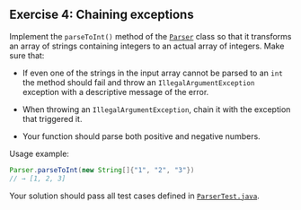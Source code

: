 ## Exercise 4: Chaining exceptions

Implement the `parseToInt()` method of the [`Parser`](Parser.java) class so that it transforms an array of strings containing integers to an actual array of integers. 
Make sure that:

- If even one of the strings in the input array cannot be parsed to an `int` the method should fail and throw an `IllegalArgumentException` exception with a descriptive message of the error.  

- When throwing an `IllegalArgumentException`, chain it with the exception that triggered it.

- Your function should parse both positive and negative numbers.

Usage example:

```java
Parser.parseToInt(new String[]{"1", "2", "3"})
// → [1, 2, 3]
```

Your solution should pass all test cases defined in [`ParserTest.java`](../../../test/java/ex4/ParserTest.java).